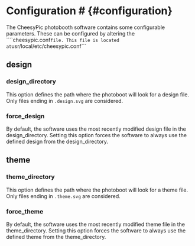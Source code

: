 # Configuration #        {#configuration}

The CheesyPic photobooth software contains some configurable parameters. These can be configured by altering the ````cheesypic.conf``` file. This file is located at ```usr/local/etc/cheesypic.conf```

## design ##

### design_directory ###

This option defines the path where the photoboot will look for a design file. Only files ending in ```.design.svg``` are considered.

### force_design ###

By default, the software uses the most recently modified design file in the design_directory. Setting this option forces the software to always use the defined design from the design_directory.

## theme ##

### theme_directory ###

This option defines the path where the photoboot will look for a theme file. Only files ending in ```.theme.svg``` are considered.

### force_theme ###

By default, the software uses the most recently modified theme file in the theme_directory. Setting this option forces the software to always use the defined theme from the theme_directory.
